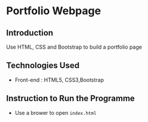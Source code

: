 # Portfolio Webpage
## Introduction
Use HTML, CSS and Bootstrap to build a portfolio page
## Technologies Used
- Front-end : HTML5, CSS3,Bootstrap

## Instruction to Run the Programme
- Use a brower to open ```index.html```